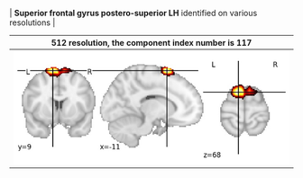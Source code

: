 


| **Superior frontal gyrus postero-superior LH** identified on various resolutions |

| 512 resolution, the component index number is 117|  
|:---:|  
| ![Component 512](../512/final/117.jpg "From component 512: Superior frontal gyrus postero-superior LH") |